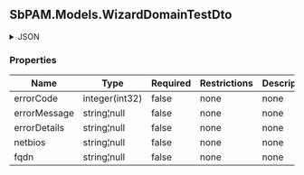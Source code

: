 
<h2 id="tocS_SbPAM.Models.WizardDomainTestDto">SbPAM.Models.WizardDomainTestDto</h2>

<a id="schemasbpam.models.wizarddomaintestdto"></a>
<a id="schema_SbPAM.Models.WizardDomainTestDto"></a>
<a id="tocSsbpam.models.wizarddomaintestdto"></a>
<a id="tocssbpam.models.wizarddomaintestdto"></a>

<details><summary>JSON</summary>


```json
{
  "errorCode": 0,
  "errorMessage": "string",
  "errorDetails": "string",
  "netbios": "string",
  "fqdn": "string"
}

```


</details>

### Properties

|Name|Type|Required|Restrictions|Description|
|---|---|---|---|---|
|errorCode|integer(int32)|false|none|none|
|errorMessage|string¦null|false|none|none|
|errorDetails|string¦null|false|none|none|
|netbios|string¦null|false|none|none|
|fqdn|string¦null|false|none|none|


